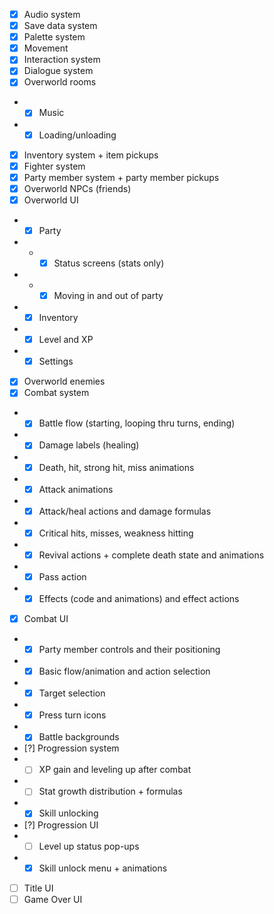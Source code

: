 - [x] Audio system
- [x] Save data system
- [x] Palette system
- [x] Movement
- [x] Interaction system
- [x] Dialogue system
- [x] Overworld rooms
- - [x] Music
- - [x] Loading/unloading
- [x] Inventory system + item pickups
- [x] Fighter system
- [x] Party member system + party member pickups
- [x] Overworld NPCs (friends)
- [x] Overworld UI
- - [x] Party
- - - [x] Status screens (stats only)
- - - [x] Moving in and out of party
- - [x] Inventory
- - [x] Level and XP
- - [x] Settings
- [x] Overworld enemies
- [x] Combat system
- - [x] Battle flow (starting, looping thru turns, ending)
- - [x] Damage labels (healing)
- - [x] Death, hit, strong hit, miss animations
- - [x] Attack animations
- - [x] Attack/heal actions and damage formulas
- - [x] Critical hits, misses, weakness hitting
- - [x] Revival actions + complete death state and animations
- - [x] Pass action
- - [x] Effects (code and animations) and effect actions
- [x] Combat UI
- - [x] Party member controls and their positioning
- - [x] Basic flow/animation and action selection
- - [x] Target selection
- - [x] Press turn icons
- - [x] Battle backgrounds
- [?] Progression system
- - [ ] XP gain and leveling up after combat
- - [ ] Stat growth distribution + formulas
- - [x] Skill unlocking
- [?] Progression UI
- - [ ] Level up status pop-ups
- - [x] Skill unlock menu + animations
- [ ] Title UI
- [ ] Game Over UI
